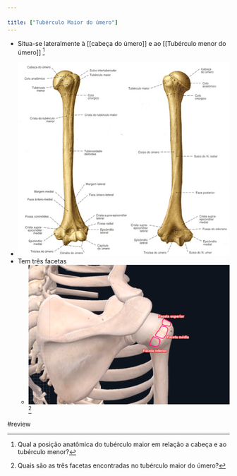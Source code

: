 ```yaml
---

title: ["Tubérculo Maior do úmero"]
---
```

+ Situa-se lateralmente à [[cabeça do úmero]] e ao [[Tubérculo menor do úmero]] [^120135]

[^120135]: Qual a posição anatômica do tubérculo  maior em relação a cabeça e ao tubérculo menor?

+ ![Pasted image 20210412105857.png](Pasted%20image%2020210412105857.png)
+ Tem três facetas
	+ ![Pasted image 20210413104053.png](Pasted%20image%2020210413104053.png)[^539082]

[^539082]: Quais são as três facetas encontradas no tubérculo maior do úmero?

#review 
